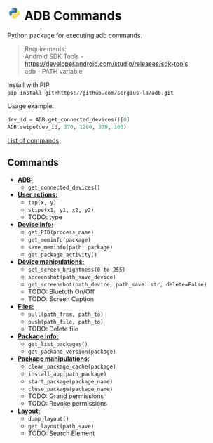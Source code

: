 # <img src="/img/py.png" width="32" height="32"> ADB Commands

Python package for executing adb commands.

> Requirements: <br>
> Android SDK Tools - https://developer.android.com/studio/releases/sdk-tools <br>
> adb - PATH variable

Install with PIP <br>
`pip install git+https://github.com/sergius-la/adb.git`

Usage example:
```python
dev_id = ADB.get_connected_devices()[0]
ADB.swipe(dev_id, 370, 1200, 370, 160)
```

[List of commands](https://github.com/sergius-la/Cheatsheet/blob/master/adb/adb.md)

## Commands
- __[ADB:](/adb/adb.py)__
  - `get_connected_devices()`
- __[User actions:](/adb/user_actions.py)__
  - `tap(x, y)`
  - `stipe(x1, y1, x2, y2)`
  - TODO: type
- __[Device info:](/adb/device_info.py)__
  - `get_PID(process_name)`
  - `get_meminfo(package)`
  - `save_meminfo(path, package)`
  - `get_package_activity()`
- __[Device manipulations:](/adb/device_manipulations.py)__
  - `set_screen_brightness(0 to 255)`
  - `screenshot(path_save_device)`
  - `get_screenshot(path_device, path_save: str, delete=False)`
  - TODO: Bluetoth On/Off
  - TODO: Screen Caption
- __[Files:](/adb/files.py)__
  - `pull(path_from, path_to)`
  - `push(path_file, path_to)`
  - TODO: Delete file
- __[Package info:](/adb/package_info.py)__
  - `get_list_packages()`
  - `get_packahe_version(package)`
- __[Package manipulations:](/adb/package_manipulations.py)__
  - `clear_package_cache(package)`
  - `install_app(path_package)`
  - `start_package(package_name)`
  - `close_package(package_name)`
  - TODO: Grand permissions
  - TODO: Revoke permissions
- __[Layout:](/adb/layout.py)__
  - `dump_layout()`
  - `get_layout(path_save)`
  - TODO: Search Element